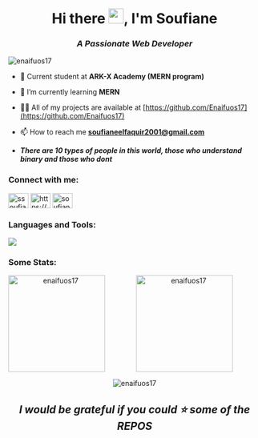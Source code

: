 <h1 align="center"> Hi there
    <img src="https://media1.giphy.com/media/DRUAoxfi694kCydNN1/giphy.gif?cid=6c09b952e7164e5878e38181ec2d6c77326dc9ee3c0ec1ff&rid=giphy.gif&ct=s" height="30px"></img>, I'm Soufiane</h1>
<h3 align="center"><em>A Passionate Web Developer</em></h3>

<p align="left"> <img src="https://komarev.com/ghpvc/?username=enaifuos17&label=Profile%20views&color=0E4C92&style=flat" alt="enaifuos17" /> </p>

- 📝 Current student at **ARK-X Academy (MERN program)**

- 🌱 I’m currently learning **MERN**

- 👨‍💻 All of my projects are available at [https://github.com/Enaifuos17](https://github.com/Enaifuos17)

- 📫 How to reach me **soufianeelfaquir2001@gmail.com**

- **_There are 10 types of people in this world, those who understand binary and those who dont_**

<h3 align="left">Connect with me:</h3>
<p align="left">
<a href="https://twitter.com/ssoufiane17" target="blank"><img align="center" src="https://raw.githubusercontent.com/rahuldkjain/github-profile-readme-generator/master/src/images/icons/Social/twitter.svg" alt="ssoufiane17" height="30" width="40" /></a>
<a href="https://linkedin.com/in/soufiane-el-faquir-877575228/" target="_blank"><img align="center" src="https://raw.githubusercontent.com/rahuldkjain/github-profile-readme-generator/master/src/images/icons/Social/linked-in-alt.svg" alt="https://www.linkedin.com/in/soufiane-el-faquir-877575228/" height="30" width="40" /></a>
<a href="https://instagram.com/soufiane_elfqr" target="blank"><img align="center" src="https://raw.githubusercontent.com/rahuldkjain/github-profile-readme-generator/master/src/images/icons/Social/instagram.svg" alt="soufiane_elfqr" height="30" width="40" /></a>
</p>

<h3 align="left">Languages and Tools:</h3>
<p align="left">
  <a href="https://skillicons.dev">
    <img src="https://skillicons.dev/icons?i=js,vscode,bash,git,css,html,node" />
  </a>
</p>

<h3 align="left">Some Stats:</h3>
<div align="center">
<img align="left" height="193px" src="https://github-readme-stats.vercel.app/api/top-langs?username=enaifuos17&show_icons=true&locale=en&layout=compact&title_color=00b3ff&icon_color=00b4ff&text_color=c9d1d9&bg_color=0d1117" alt="enaifuos17" />
&nbsp;<img align="center" height="193px" src="https://github-readme-stats.vercel.app/api?username=enaifuos17&show_icons=true&locale=en&title_color=00b3ff&icon_color=00b4ff&text_color=c9d1d9&bg_color=0d1117" alt="enaifuos17" />
</div>

<p align="center"><img align="" src="https://github-readme-streak-stats.herokuapp.com/?user=enaifuos17&theme=tokyonight_duo&hide_border=true" alt="enaifuos17" /></p>

<h2 align="center"><em>I would be grateful if you could ⭐ some of the REPOS</em></h2>

